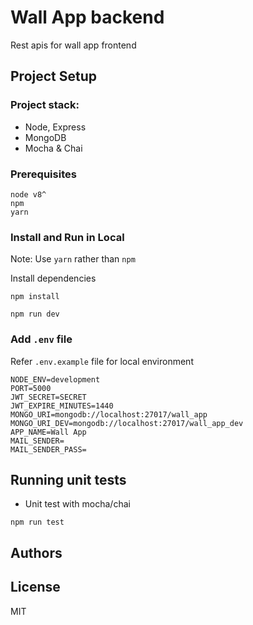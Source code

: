 # Wall App backend

Rest apis for wall app frontend

## Project Setup

### Project stack:

- Node, Express
- MongoDB
- Mocha & Chai

### Prerequisites

```
node v8^
npm
yarn
```

### Install and Run in Local

Note: Use `yarn` rather than `npm`

Install dependencies

```
npm install
```

```
npm run dev
```

### Add `.env` file

Refer `.env.example` file for local environment

```
NODE_ENV=development
PORT=5000
JWT_SECRET=SECRET
JWT_EXPIRE_MINUTES=1440
MONGO_URI=mongodb://localhost:27017/wall_app
MONGO_URI_DEV=mongodb://localhost:27017/wall_app_dev
APP_NAME=Wall App
MAIL_SENDER=
MAIL_SENDER_PASS=
```

## Running unit tests

- Unit test with mocha/chai

```
npm run test
```

## Authors

## License

MIT
